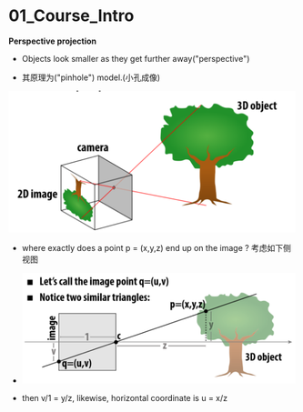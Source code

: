 # 01_Course_Intro

**Perspective projection**

- Objects look smaller as they get further away("perspective")

- 其原理为("pinhole") model.(小孔成像)

![1569812228451](assets/1569812228451.png)

- where exactly does a point p = (x,y,z) end up on the image ? 考虑如下侧视图
- ![1569812135427](assets/1569812135427.png)

- then v/1 = y/z,  likewise, horizontal coordinate is u = x/z

